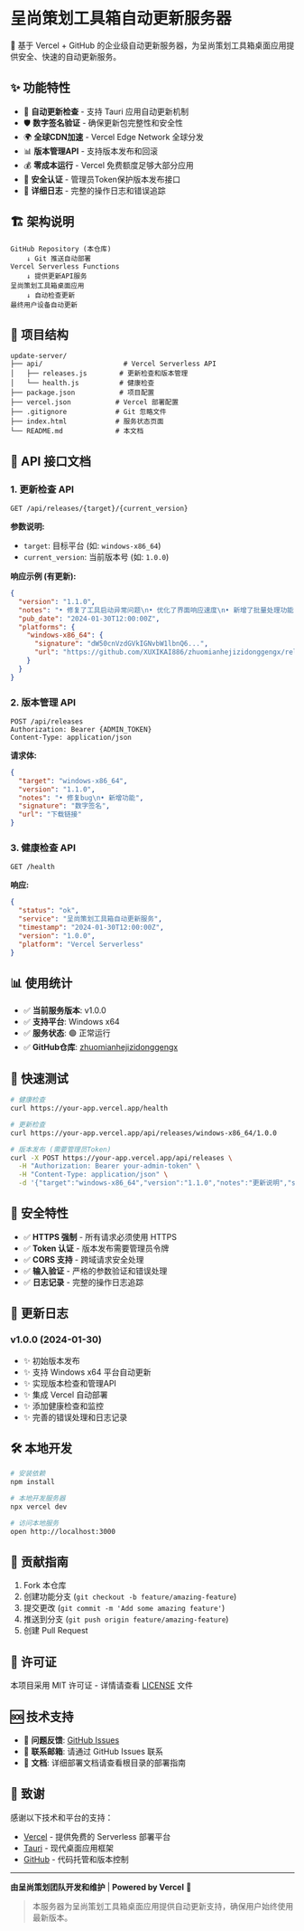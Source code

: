 # 呈尚策划工具箱自动更新服务器

🚀 基于 Vercel + GitHub 的企业级自动更新服务器，为呈尚策划工具箱桌面应用提供安全、快速的自动更新服务。

## ✨ 功能特性

- 🔄 **自动更新检查** - 支持 Tauri 应用自动更新机制
- 🛡️ **数字签名验证** - 确保更新包完整性和安全性  
- 🌍 **全球CDN加速** - Vercel Edge Network 全球分发
- 📊 **版本管理API** - 支持版本发布和回滚
- 💰 **零成本运行** - Vercel 免费额度足够大部分应用
- 🔐 **安全认证** - 管理员Token保护版本发布接口
- 📝 **详细日志** - 完整的操作日志和错误追踪

## 🏗️ 架构说明

```
GitHub Repository (本仓库)
    ↓ Git 推送自动部署
Vercel Serverless Functions  
    ↓ 提供更新API服务
呈尚策划工具箱桌面应用
    ↓ 自动检查更新
最终用户设备自动更新
```

## 📁 项目结构

```
update-server/
├── api/                    # Vercel Serverless API
│   ├── releases.js        # 更新检查和版本管理
│   └── health.js          # 健康检查
├── package.json           # 项目配置
├── vercel.json           # Vercel 部署配置
├── .gitignore            # Git 忽略文件
├── index.html            # 服务状态页面
└── README.md             # 本文档
```

## 🔧 API 接口文档

### 1. 更新检查 API
```http
GET /api/releases/{target}/{current_version}
```

**参数说明:**
- `target`: 目标平台 (如: `windows-x86_64`)
- `current_version`: 当前版本号 (如: `1.0.0`)

**响应示例 (有更新):**
```json
{
  "version": "1.1.0",
  "notes": "• 修复了工具启动异常问题\n• 优化了界面响应速度\n• 新增了批量处理功能",
  "pub_date": "2024-01-30T12:00:00Z",
  "platforms": {
    "windows-x86_64": {
      "signature": "dW50cnVzdGVkIGNvbW1lbnQ6...",
      "url": "https://github.com/XUXIKAI886/zhuomianhejizidonggengx/releases/download/v1.1.0/setup.exe"
    }
  }
}
```

### 2. 版本管理 API
```http
POST /api/releases
Authorization: Bearer {ADMIN_TOKEN}
Content-Type: application/json
```

**请求体:**
```json
{
  "target": "windows-x86_64",
  "version": "1.1.0",
  "notes": "• 修复bug\n• 新增功能",
  "signature": "数字签名",
  "url": "下载链接"
}
```

### 3. 健康检查 API
```http
GET /health
```

**响应:**
```json
{
  "status": "ok",
  "service": "呈尚策划工具箱自动更新服务",
  "timestamp": "2024-01-30T12:00:00Z",
  "version": "1.0.0",
  "platform": "Vercel Serverless"
}
```

## 📊 使用统计

- ✅ **当前服务版本**: v1.0.0
- ✅ **支持平台**: Windows x64
- ✅ **服务状态**: 🟢 正常运行
- ✅ **GitHub仓库**: [zhuomianhejizidonggengx](https://github.com/XUXIKAI886/zhuomianhejizidonggengx)

## 🚀 快速测试

```bash
# 健康检查
curl https://your-app.vercel.app/health

# 更新检查
curl https://your-app.vercel.app/api/releases/windows-x86_64/1.0.0

# 版本发布 (需要管理员Token)
curl -X POST https://your-app.vercel.app/api/releases \
  -H "Authorization: Bearer your-admin-token" \
  -H "Content-Type: application/json" \
  -d '{"target":"windows-x86_64","version":"1.1.0","notes":"更新说明","signature":"签名","url":"下载链接"}'
```

## 🔐 安全特性

- ✅ **HTTPS 强制** - 所有请求必须使用 HTTPS
- ✅ **Token 认证** - 版本发布需要管理员令牌
- ✅ **CORS 支持** - 跨域请求安全处理
- ✅ **输入验证** - 严格的参数验证和错误处理
- ✅ **日志记录** - 完整的操作日志追踪

## 📝 更新日志

### v1.0.0 (2024-01-30)
- ✨ 初始版本发布
- ✨ 支持 Windows x64 平台自动更新
- ✨ 实现版本检查和管理API
- ✨ 集成 Vercel 自动部署
- ✨ 添加健康检查和监控
- ✨ 完善的错误处理和日志记录

## 🛠️ 本地开发

```bash
# 安装依赖
npm install

# 本地开发服务器
npx vercel dev

# 访问本地服务
open http://localhost:3000
```

## 🤝 贡献指南

1. Fork 本仓库
2. 创建功能分支 (`git checkout -b feature/amazing-feature`)
3. 提交更改 (`git commit -m 'Add some amazing feature'`)
4. 推送到分支 (`git push origin feature/amazing-feature`)
5. 创建 Pull Request

## 📄 许可证

本项目采用 MIT 许可证 - 详情请查看 [LICENSE](../LICENSE) 文件

## 🆘 技术支持

- 🐛 **问题反馈**: [GitHub Issues](https://github.com/XUXIKAI886/zhuomianhejizidonggengx/issues)
- 📧 **联系邮箱**: 请通过 GitHub Issues 联系
- 📖 **文档**: 详细部署文档请查看根目录的部署指南

## 🌟 致谢

感谢以下技术和平台的支持：
- [Vercel](https://vercel.com) - 提供免费的 Serverless 部署平台
- [Tauri](https://tauri.app) - 现代桌面应用框架
- [GitHub](https://github.com) - 代码托管和版本控制

---

**由呈尚策划团队开发和维护** | **Powered by Vercel** 🚀

> 本服务器为呈尚策划工具箱桌面应用提供自动更新支持，确保用户始终使用最新版本。